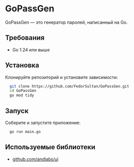 # GoPassGen

GoPassGen — это генератор паролей, написанный на Go.

## Требования

- Go 1.24 или выше

## Установка

Клонируйте репозиторий и установите зависимости:

```sh
  git clone https://github.com/FedorSultan/GoPassGen.git
  cd GoPassGen
  go mod tidy
```

## Запуск

Соберите и запустите приложение:

```sh
  go run main.go
```

## Используемые библиотеки

- [github.com/andlabs/ui](https://pkg.go.dev/github.com/andlabs/ui)

